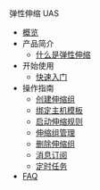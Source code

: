 <div class="sidebar_title icon-product__uas" title="弹性伸缩 UAS">弹性伸缩 UAS</div>

* [概览](/uas/README)
* 产品简介
    * [什么是弹性伸缩](/uas/introduction/concept)
* 开始使用
    * [快速入门](/uas/guide/quickstart)
* 操作指南
    * [创建伸缩组](/uas/guide/createtask)
    * [绑定主机模板](/uas/guide/createhost)
    * [启动伸缩规则](/uas/guide/startrules)
    * [伸缩组管理](/uas/guide/lbuhost)
    * [删除伸缩组](/uas/guide/deletetask)
    * [消息订阅](/uas/guide/message)
    * [定时任务](/uas/guide/schedule)
* [FAQ](/uas/faq)
